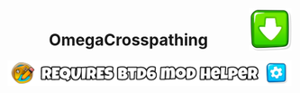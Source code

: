 <a href="https://github.com/GrahamKracker/OmegaCrosspathing/releases/latest/download/OmegaCrosspathing.dll">
    <img align="right" alt="Download" height="75" src="https://raw.githubusercontent.com/gurrenm3/BTD-Mod-Helper/master/BloonsTD6%20Mod%20Helper/Resources/DownloadBtn.png">
</a>
<h1 align="center">OmegaCrosspathing</h1>


[![Requires BTD6 Mod Helper](https://raw.githubusercontent.com/gurrenm3/BTD-Mod-Helper/master/banner.png)](https://github.com/gurrenm3/BTD-Mod-Helper#readme)

